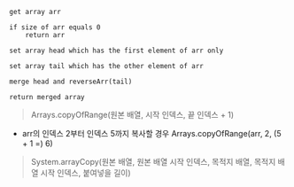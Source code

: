 ```
get array arr

if size of arr equals 0
	return arr

set array head which has the first element of arr only

set array tail which has the other element of arr

merge head and reverseArr(tail)

return merged array
```


> Arrays.copyOfRange(원본 배열, 시작 인덱스, 끝 인덱스 + 1)

* arr의 인덱스 2부터 인덱스 5까지 복사할 경우 Arrays.copyOfRange(arr, 2, (5 + 1 =) 6)

> System.arrayCopy(원본 배열, 원본 배열 시작 인덱스, 목적지 배열, 목적지 배열 시작 인덱스, 붙여넣을 길이)

<!--stackedit_data:
eyJoaXN0b3J5IjpbLTE2ODc2NTAxNjRdfQ==
-->